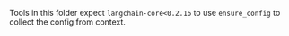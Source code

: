 Tools in this folder expect `langchain-core<0.2.16` to use `ensure_config` to collect the config from context.
